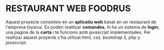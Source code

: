 # RESTAURANT WEB FOODRUS

Aquest proyecte consisteix en un **aplicatiu web** basat en un restaurant de l'empresa toysrus. 
Es poden realitzar **comandes**, hi ha un sistema de **login**, una pagina de la **carta** i te funcions amb javascript implementades.
Per realitzar aquest proyecte s'ha utilizat *html, css, bootstrap 5, php y javascript*.
